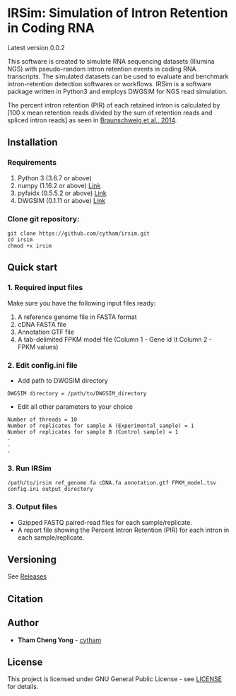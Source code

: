 # IRSim: Simulation of Intron Retention in Coding RNA 

Latest version 0.0.2

This software is created to simulate RNA sequencing datasets (Illumina NGS) with pseudo-random intron retention events in coding RNA transcripts. The simulated datasets can be used to evaluate and benchmark intron-retention detection softwares or workflows. IRSim is a software package written in Python3 and employs DWGSIM for NGS read simulation.

The percent intron retention (PIR) of each retained intron is calculated by \[100 x mean retention reads divided by the sum of retention reads and spliced intron reads\] as seen in [Braunschweig et al., 2014](https://www.ncbi.nlm.nih.gov/pmc/articles/PMC4216919/). 

## Installation

### Requirements
1. Python 3 (3.6.7 or above)
2. numpy (1.16.2  or above) [Link](https://scipy.org/install.html)
3. pyfaidx (0.5.5.2  or above) [Link](https://pypi.org/project/pyfaidx/)
4. DWGSIM (0.1.11  or above) [Link](https://github.com/nh13/DWGSIM)

### Clone git repository:
```
git clone https://github.com/cytham/irsim.git 
cd irsim
chmod +x irsim
```

## Quick start
### 1. Required input files
Make sure you have the following input files ready:
1. A reference genome file in FASTA format
2. cDNA FASTA file
3. Annotation GTF file
4. A tab-delimited FPKM model file (Column 1 - Gene id \t Column 2 - FPKM values)

### 2. Edit config.ini file
* Add path to DWGSIM directory
```
DWGSIM directory = /path/to/DWGSIM_directory 
```
* Edit all other parameters to your choice
```
Number of threads = 10 
Number of replicates for sample A (Experimental sample) = 1
Number of replicates for sample B (Control sample) = 1
.
.
.
```

### 3. Run IRSim
```
/path/to/irsim ref_genome.fa cDNA.fa annotation.gtf FPKM_model.tsv config.ini output_directory
```

### 3. Output files
* Gzipped FASTQ paired-read files for each sample/replicate.
* A report file showing the Percent Intron Retention (PIR) for each intron in each sample/replicate.

## Versioning
See [Releases](https://github.com/cytham/irsim/releases)

## Citation

## Author

* **Tham Cheng Yong** - [cytham](https://github.com/cytham)

## License

This project is licensed under GNU General Public License - see [LICENSE](https://github.com/cytham/irsim/blob/master/LICENSE) for details.
